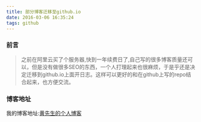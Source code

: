 ```yaml
---
title: 部分博客迁移至github.io
date: 2016-03-06 16:35:24
tags: github    
---
```

### 前言
> 之前在阿里云买了个服务器,快到一年续费日了,自己写的很多博客质量还可以，但是没有做很多SEO的东西，一个人打理起来也很麻烦，于是乎还是决定迁移到github.io上面开日志。这样可以更好的和在github上写的repo结合起来，也方便交流。

### 博客地址
我的博客地址:[黄先生的个人博客](http://pandakeeper.net)

